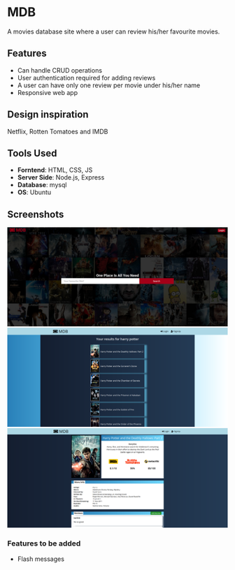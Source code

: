 # MDB
A movies database site where a user can review his/her favourite movies.

## Features
- Can handle CRUD operations
- User authentication required for adding reviews
- A user can have only one review per movie under his/her name
- Responsive web app

## Design inspiration
Netflix, Rotten Tomatoes and IMDB

## Tools Used
- **Forntend**: HTML, CSS, JS
- **Server Side**: Node.js, Express
- **Database**: mysql
- **OS**: Ubuntu

## Screenshots
![](./images/homepage.jpg)
![](./images/results_page.png)
![](./images/title.png)


### Features to be added
- Flash messages
